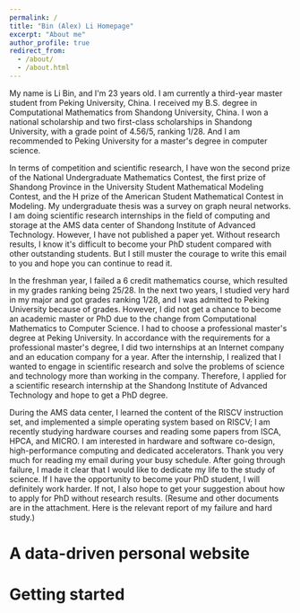 ```yaml
---
permalink: /
title: "Bin (Alex) Li Homepage"
excerpt: "About me"
author_profile: true
redirect_from: 
  - /about/
  - /about.html
---
```


My name is Li Bin, and I'm 23 years old. I am currently a third-year master student from Peking University, China.  I received my B.S. degree in Computational Mathematics from Shandong University, China. I won a national scholarship and two first-class scholarships in Shandong University,  with a grade point of 4.56/5, ranking 1/28. And I am recommended to Peking University for a master's degree in computer science. 

In terms of competition and scientific research, I have won the second prize of the National Undergraduate Mathematics Contest, the first prize of Shandong Province in the University Student Mathematical Modeling Contest, and the H prize of the American Student Mathematical Contest in Modeling. My undergraduate thesis  was a survey on graph neural networks. I am doing scientific research internships in the field of computing and storage at the AMS data center of Shandong Institute of Advanced Technology.
However, I have not published a paper yet. Without research results, I know it's difficult to become your PhD student compared with other outstanding students. But I still muster the courage to write this email to you and hope you can continue to read it.

In the freshman year, I failed a 6 credit mathematics course, which resulted in my grades ranking being 25/28. In the next two years, I studied very hard  in my major and got grades ranking 1/28, and I was admitted to Peking University because of grades. However, I did not get a chance to become an academic master or PhD due to the change from Computational Mathematics to Computer Science. I had to choose a professional master's degree at Peking University. In accordance with the requirements for a professional master's degree, I did two internships at an Internet company and an education company for a year. After the internship, I realized that I wanted to engage in scientific research and solve the problems of science and technology more than working in the company. Therefore, I applied for a scientific research internship at the Shandong Institute of Advanced Technology and hope to get a PhD degree.

During the AMS data center, I learned the content of the RISCV instruction set, and implemented a simple operating system based on RISCV; I am recently studying hardware courses and reading some papers from  ISCA, HPCA, and MICRO. I am interested in hardware and software co-design, high-performance computing and dedicated accelerators.
Thank you very much for reading my email during your busy schedule. After going through failure, I made it clear that I would like to dedicate my life to the study of science. If I have the opportunity to become your PhD student, I will definitely work harder. If not, I also hope to get your suggestion about how to apply for PhD without research results. (Resume and other documents are in the attachment. Here is the relevant report of my failure and hard study.)

A data-driven personal website
======


Getting started
======

